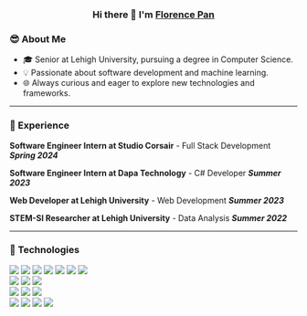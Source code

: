 ### <p align="center"> Hi there 👋 I'm [Florence Pan](https://www.linkedin.com/in/florence-pan/) </p>

### 😎 About Me
- 🎓 Senior at Lehigh University, pursuing a degree in Computer Science.
- 💡 Passionate about software development and machine learning.
- 🌐 Always curious and eager to explore new technologies and frameworks.
****
### 🌟 Experience
**Software Engineer Intern at Studio Corsair** - Full Stack Development ***Spring 2024***

**Software Engineer Intern at Dapa Technology** - C# Developer ***Summer 2023***

**Web Developer at Lehigh University** - Web Development ***Summer 2023***

**STEM-SI Researcher at Lehigh University** - Data Analysis ***Summer 2022***
****
### 🤖 Technologies
<img src="https://img.shields.io/badge/Java-007396?logo=java&logoColor=white&style=for-the-badge" /> <img src="https://img.shields.io/badge/JavaScript-F7DF1E?logo=javascript&logoColor=black&style=for-the-badge" /> <img src="https://img.shields.io/badge/Python-3776AB?logo=python&logoColor=white&style=for-the-badge" /> <img src="https://img.shields.io/badge/SQL-4479A1?logo=postgresql&logoColor=white&style=for-the-badge" /> <img src="https://img.shields.io/badge/C%23-239120?logo=c-sharp&logoColor=white&style=for-the-badge" /> <img src="https://img.shields.io/badge/C++-00599C?logo=c%2B%2B&logoColor=white&style=for-the-badge" /> <img src="https://img.shields.io/badge/TypeScript-3178C6?logo=typescript&logoColor=white&style=for-the-badge" />  
<img src="https://img.shields.io/badge/HTML5-E34F26?logo=html5&logoColor=white&style=for-the-badge" /> <img src="https://img.shields.io/badge/CSS3-1572B6?logo=css3&logoColor=white&style=for-the-badge" /> <img src="https://img.shields.io/badge/Bootstrap-563D7C?logo=bootstrap&logoColor=white&style=for-the-badge" />  
<img src="https://img.shields.io/badge/Vue.js-4FC08D?logo=vue.js&logoColor=white&style=for-the-badge" /> <img src="https://img.shields.io/badge/React.js-61DAFB?logo=react&logoColor=white&style=for-the-badge" /> <img src="https://img.shields.io/badge/Express.js-000000?logo=express&logoColor=white&style=for-the-badge" />  
<img src="https://img.shields.io/badge/Node.js-339933?logo=node.js&logoColor=white&style=for-the-badge" /> <img src="https://img.shields.io/badge/Flask-000000?logo=flask&logoColor=white&style=for-the-badge" />
<img src="https://img.shields.io/badge/MongoDB-47A248?logo=mongodb&logoColor=white&style=for-the-badge" /> <img src="https://img.shields.io/badge/PostgreSQL-336791?logo=postgresql&logoColor=white&style=for-the-badge" />

<!--
**JunyiPan-F/JunyiPan-F** is a ✨ _special_ ✨ repository because its `README.md` (this file) appears on your GitHub profile.

Here are some ideas to get you started:

- 🔭 I’m currently working on ...
- 🌱 I’m currently learning ...
- 👯 I’m looking to collaborate on ...
- 🤔 I’m looking for help with ...
- 💬 Ask me about ...
- 📫 How to reach me: ...
- 😄 Pronouns: ...
- ⚡ Fun fact: ...
-->
